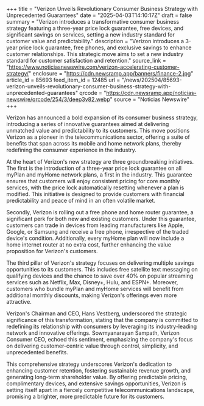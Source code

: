 +++
title = "Verizon Unveils Revolutionary Consumer Business Strategy with Unprecedented Guarantees"
date = "2025-04-03T14:10:17Z"
draft = false
summary = "Verizon introduces a transformative consumer business strategy featuring a three-year price lock guarantee, free devices, and significant savings on services, setting a new industry standard for customer value and predictability."
description = "Verizon introduces a 3-year price lock guarantee, free phones, and exclusive savings to enhance customer relationships. This strategic move aims to set a new industry standard for customer satisfaction and retention."
source_link = "https://www.noticiasnewswire.com/verizon-accelerating-customer-strategy/"
enclosure = "https://cdn.newsramp.app/banners/finance-2.jpg"
article_id = 85693
feed_item_id = 12485
url = "/news/202504/85693-verizon-unveils-revolutionary-consumer-business-strategy-with-unprecedented-guarantees"
qrcode = "https://cdn.newsramp.app/noticias-newswire/qrcode/254/3/deep3v82.webp"
source = "Noticias Newswire"
+++

<p>Verizon has announced a bold expansion of its consumer business strategy, introducing a series of innovative guarantees aimed at delivering unmatched value and predictability to its customers. This move positions Verizon as a pioneer in the telecommunications sector, offering a suite of benefits that span across its mobile and home network plans, thereby redefining the consumer experience in the industry.</p><p>At the heart of Verizon's new strategy are three groundbreaking initiatives. The first is the introduction of a three-year price lock guarantee on all myPlan and myHome network plans, a first in the industry. This guarantee ensures that customers will enjoy consistent pricing for core monthly services, with the price lock automatically resetting whenever a plan is modified. This initiative is designed to provide customers with financial predictability and peace of mind in an often volatile market.</p><p>Secondly, Verizon is rolling out a free phone and home router guarantee, a significant perk for both new and existing customers. Under this guarantee, customers can trade in devices from leading manufacturers like Apple, Google, or Samsung and receive a free phone, irrespective of the traded device's condition. Additionally, every myHome plan will now include a home internet router at no extra cost, further enhancing the value proposition for Verizon's customers.</p><p>The third pillar of Verizon's strategy focuses on delivering multiple savings opportunities to its customers. This includes free satellite text messaging on qualifying devices and the chance to save over 40% on popular streaming services such as Netflix, Max, Disney+, Hulu, and ESPN+. Moreover, customers who bundle myPlan and myHome services will benefit from additional monthly discounts, making Verizon's offerings even more attractive.</p><p>Verizon's Chairman and CEO, Hans Vestberg, underscored the strategic significance of this transformation, stating that the company is committed to redefining its relationship with consumers by leveraging its industry-leading network and innovative offerings. Sowmyanarayan Sampath, Verizon Consumer CEO, echoed this sentiment, emphasizing the company's focus on delivering customer-centric value through control, simplicity, and unprecedented benefits.</p><p>This comprehensive strategy underscores Verizon's dedication to enhancing customer retention, fostering sustainable revenue growth, and generating long-term shareholder value. By offering predictable pricing, complimentary devices, and extensive savings opportunities, Verizon is setting itself apart in a fiercely competitive telecommunications landscape, promising a brighter, more predictable future for its customers.</p>